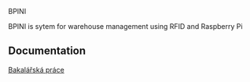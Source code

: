 BPINI

BPINI is sytem for warehouse management using RFID and Raspberry Pi

## Documentation

[Bakalářská práce](https://github.com/kohlicekjan/BPINI/blob/master/docs/bpini/BPINI.pdf)
